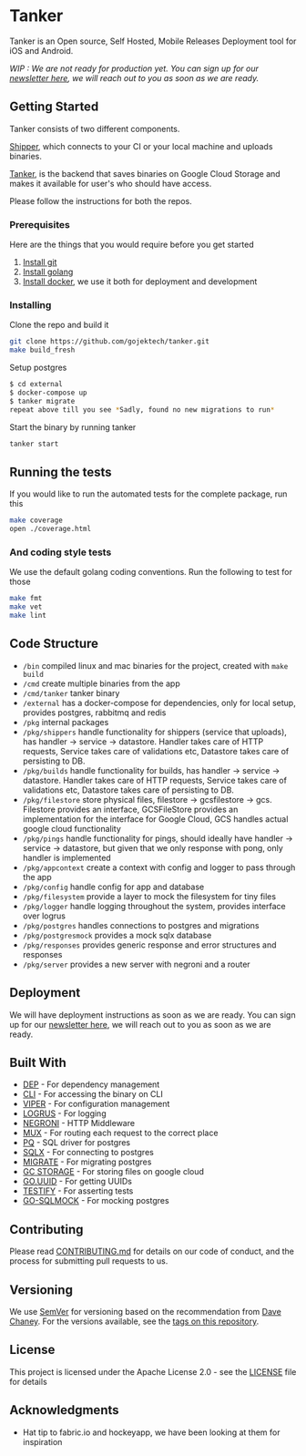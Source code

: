 # Tanker

Tanker is an Open source, Self Hosted, Mobile Releases Deployment tool for iOS and Android.

*WIP : We are not ready for production yet. You can sign up for our [newsletter here](https://goo.gl/forms/Ck0lnzdWQNyfD5Il2), we will reach out to you as soon as we are ready.*

## Getting Started

Tanker consists of two different components.

[Shipper](https://github.com/gojektech/shipper), which connects to your CI or your local machine and uploads binaries. 

[Tanker](https://github.com/gojektech/tanker), is the backend that saves binaries on Google Cloud Storage and makes it available for user's who should have access.

Please follow the instructions for both the repos.

### Prerequisites

Here are the things that you would require before you get started

1. [Install git](https://www.atlassian.com/git/tutorials/install-git)
1. [Install golang](https://golang.org/doc/install)
1. [Install docker](https://docs.docker.com/install/#supported-platforms), we use it both for deployment and development

### Installing

Clone the repo and build it

```bash
git clone https://github.com/gojektech/tanker.git
make build_fresh
```

Setup postgres

```bash
$ cd external
$ docker-compose up
$ tanker migrate
repeat above till you see *Sadly, found no new migrations to run*
```

Start the binary by running tanker

```bash
tanker start
```

## Running the tests

If you would like to run the automated tests for the complete package, run this

```bash
make coverage
open ./coverage.html
```

### And coding style tests

We use the default golang coding conventions. Run the following to test for those

```bash
make fmt
make vet
make lint
```

## Code Structure

* `/bin` compiled linux and mac binaries for the project, created with `make build`
* `/cmd` create multiple binaries from the app
* `/cmd/tanker` tanker binary
* `/external` has a docker-compose for dependencies, only for local setup, provides postgres, rabbitmq and redis
* `/pkg` internal packages
* `/pkg/shippers` handle functionality for shippers (service that uploads), has handler -> service -> datastore. Handler takes care of HTTP requests, Service takes care of validations etc, Datastore takes care of persisting to DB.
* `/pkg/builds` handle functionality for builds, has handler -> service -> datastore. Handler takes care of HTTP requests, Service takes care of validations etc, Datastore takes care of persisting to DB.
* `/pkg/filestore` store physical files, filestore -> gcsfilestore -> gcs. Filestore provides an interface, GCSFileStore provides an implementation for the interface for Google Cloud, GCS handles actual google cloud functionality
* `/pkg/pings` handle functionality for pings, should ideally have handler -> service -> datastore, but given that we only response with pong, only handler is implemented
* `/pkg/appcontext` create a context with config and logger to pass through the app
* `/pkg/config` handle config for app and database
* `/pkg/filesystem` provide a layer to mock the filesystem for tiny files
* `/pkg/logger` handle logging throughout the system, provides interface over logrus
* `/pkg/postgres` handles connections to postgres and migrations
* `/pkg/postgresmock` provides a mock sqlx database
* `/pkg/responses` provides generic response and error structures and responses
* `/pkg/server` provides a new server with negroni and a router

## Deployment

We will have deployment instructions as soon as we are ready. You can sign up for our [newsletter here](https://goo.gl/forms/Ck0lnzdWQNyfD5Il2), we will reach out to you as soon as we are ready.

## Built With

* [DEP](https://github.com/golang/dep) - For dependency management
* [CLI](github.com/urfave/cli) - For accessing the binary on CLI
* [VIPER](github.com/spf13/viper) - For configuration management
* [LOGRUS](github.com/sirupsen/logrus) - For logging
* [NEGRONI](github.com/urfave/negroni) - HTTP Middleware
* [MUX](github.com/gorilla/mux) - For routing each request to the correct place
* [PQ](github.com/lib/pq) - SQL driver for postgres
* [SQLX](github.com/jmoiron/sqlx) - For connecting to postgres
* [MIGRATE](github.com/mattes/migrate) - For migrating postgres
* [GC STORAGE](cloud.google.com/go/storage) - For storing files on google cloud
* [GO.UUID](github.com/satori/go.uuid) - For getting UUIDs
* [TESTIFY](github.com/stretchr/testify) - For asserting tests
* [GO-SQLMOCK](github.com/DATA-DOG/go-sqlmock) - For mocking postgres

## Contributing

Please read [CONTRIBUTING.md](https://github.com/gojektech/tanker/blob/master/CONTRIBUTING.md) for details on our code of conduct, and the process for submitting pull requests to us.

## Versioning

We use [SemVer](https://semver.org/spec/v2.0.0.html) for versioning based on the recommendation from [Dave Chaney](https://dave.cheney.net/2016/06/24/gophers-please-tag-your-releases). For the versions available, see the [tags on this repository](https://github.com/gojektech/tanker/tags).

## License

This project is licensed under the Apache License 2.0 - see the [LICENSE](https://github.com/gojektech/tanker/blob/master/LICENSE) file for details

## Acknowledgments

* Hat tip to fabric.io and hockeyapp, we have been looking at them for inspiration
